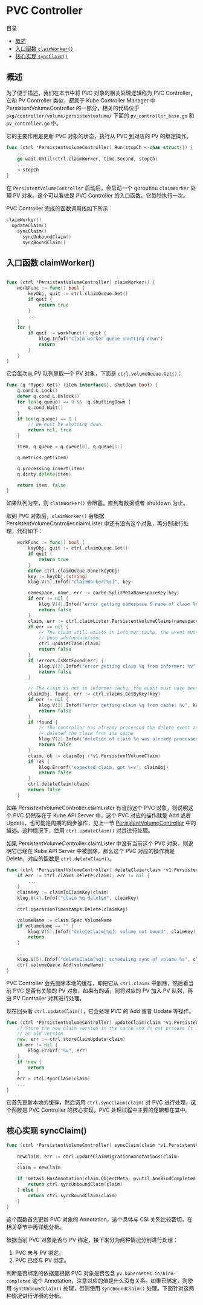 # PVC Controller #

目录

- [概述](#概述)
- [入口函数 `claimWorker()`](#入口函数-claimWorker())
- [核心实现 `syncClaim()`](#核心实现-syncClaim())

## 概述 ##

为了便于描述，我们在本节中将 PVC 对象的相关处理逻辑称为 PVC Controller，它和 PV Controller 类似，都属于 Kube Controller Manager 中 PersistentVolumeController 的一部分，相关的代码位于 `pkg/controller/volume/persistentvolume/` 下面的 `pv_controller_base.go` 和 `pv_controller.go` 中。

它的主要作用是更新 PVC 对象的状态，执行从 PVC 到对应的 PV 的绑定操作。

``` go
func (ctrl *PersistentVolumeController) Run(stopCh <-chan struct{}) {
    ...
	go wait.Until(ctrl.claimWorker, time.Second, stopCh)
    ...
	<-stopCh
}
```

在 `PersistentVolumeController` 启动后，会启动一个 goroutine `claimWorker` 处理 PV 对象。这个可以看做是 PVC Controller 的入口函数。它每秒执行一次。

PVC Controller 完成的函数调用栈如下所示：

``` go
claimWorker()
  updateClaim()
    syncClaim()
      syncUnboundClaim()
      syncBoundClaim()
```

## 入口函数 claimWorker() ##

``` go

func (ctrl *PersistentVolumeController) claimWorker() {
	workFunc := func() bool {
		keyObj, quit := ctrl.claimQueue.Get()
		if quit {
			return true
		}
        ...
	}
	for {
		if quit := workFunc(); quit {
			klog.Infof("claim worker queue shutting down")
			return
		}
	}
}
```

它会每次从 PV 队列里取一个 PV 对象，下面是 `ctrl.volumeQueue.Get()`：

``` go
func (q *Type) Get() (item interface{}, shutdown bool) {
	q.cond.L.Lock()
	defer q.cond.L.Unlock()
	for len(q.queue) == 0 && !q.shuttingDown {
		q.cond.Wait()
	}
	if len(q.queue) == 0 {
		// We must be shutting down.
		return nil, true
	}

	item, q.queue = q.queue[0], q.queue[1:]

	q.metrics.get(item)

	q.processing.insert(item)
	q.dirty.delete(item)

	return item, false
}
```

如果队列为空，则 `claimWorker()` 会阻塞，直到有数据或者 shutdown 为止。

取到 PVC 对象后，`claimWorker()` 会根据 PersistentVolumeController.claimLister 中还有没有这个对象，再分别进行处理，代码如下：

``` go
	workFunc := func() bool {
		keyObj, quit := ctrl.claimQueue.Get()
		if quit {
			return true
		}
		defer ctrl.claimQueue.Done(keyObj)
		key := keyObj.(string)
		klog.V(5).Infof("claimWorker[%s]", key)

		namespace, name, err := cache.SplitMetaNamespaceKey(key)
		if err != nil {
			klog.V(4).Infof("error getting namespace & name of claim %q to get claim from informer: %v", key, err)
			return false
		}
		claim, err := ctrl.claimLister.PersistentVolumeClaims(namespace).Get(name)
		if err == nil {
			// The claim still exists in informer cache, the event must have
			// been add/update/sync
			ctrl.updateClaim(claim)
			return false
		}
		if !errors.IsNotFound(err) {
			klog.V(2).Infof("error getting claim %q from informer: %v", key, err)
			return false
		}

		// The claim is not in informer cache, the event must have been "delete"
		claimObj, found, err := ctrl.claims.GetByKey(key)
		if err != nil {
			klog.V(2).Infof("error getting claim %q from cache: %v", key, err)
			return false
		}
		if !found {
			// The controller has already processed the delete event and
			// deleted the claim from its cache
			klog.V(2).Infof("deletion of claim %q was already processed", key)
			return false
		}
		claim, ok := claimObj.(*v1.PersistentVolumeClaim)
		if !ok {
			klog.Errorf("expected claim, got %+v", claimObj)
			return false
		}
		ctrl.deleteClaim(claim)
		return false
	}
```

如果 PersistentVolumeController.claimLister 有当前这个 PVC 对象，则说明这个 PVC 仍然存在于 Kube API Server 中，这个 PVC 对应的操作就是 Add 或者 Update，也可能是周期的同步操作，见上一节 [PersistentVolumeController](./overview.md) 中的描述。这种情况下，使用 `ctrl.updateClaim()` 对其进行处理。

如果 PersistentVolumeController.claimLister 中没有当前这个 PVC 对象，则说明它已经在 Kube API Server 中被删除，那么这个 PVC 对应的操作就是 Delete，对应的函数是 `ctrl.deleteClaim()`。

``` go
func (ctrl *PersistentVolumeController) deleteClaim(claim *v1.PersistentVolumeClaim) {
	if err := ctrl.claims.Delete(claim); err != nil {
        ...
	}
	claimKey := claimToClaimKey(claim)
	klog.V(4).Infof("claim %q deleted", claimKey)
    ...
	ctrl.operationTimestamps.Delete(claimKey)

	volumeName := claim.Spec.VolumeName
	if volumeName == "" {
		klog.V(5).Infof("deleteClaim[%q]: volume not bound", claimKey)
		return
	}

    ...
	klog.V(5).Infof("deleteClaim[%q]: scheduling sync of volume %s", claimKey, volumeName)
	ctrl.volumeQueue.Add(volumeName)
}
```

PVC Controller 会先删除本地的缓存，即把它从 `ctrl.claims` 中删除，然后看当前 PVC 是否有关联的 PV 对象，如果有的话，则将对应的 PV 加入 PV 队列，再由 PV Controller 对其进行处理。

现在回头看 `ctrl.updateClaim()`，它会处理 PVC 的 Add 或者 Update 等操作。

``` go
func (ctrl *PersistentVolumeController) updateClaim(claim *v1.PersistentVolumeClaim) {
	// Store the new claim version in the cache and do not process it if this is
	// an old version.
	new, err := ctrl.storeClaimUpdate(claim)
	if err != nil {
		klog.Errorf("%v", err)
	}
	if !new {
		return
	}
	err = ctrl.syncClaim(claim)
    ...
}
```

它首先更新本地的缓存，然后调用 `ctrl.syncClaim(claim)` 对 PVC 进行处理，这个函数是 PVC Controller 的核心实现，PVC 处理过程中主要的逻辑都在其中。

## 核心实现 syncClaim() ##

``` go
func (ctrl *PersistentVolumeController) syncClaim(claim *v1.PersistentVolumeClaim) error {
    ...
	newClaim, err := ctrl.updateClaimMigrationAnnotations(claim)
    ...
	claim = newClaim

	if !metav1.HasAnnotation(claim.ObjectMeta, pvutil.AnnBindCompleted) {
		return ctrl.syncUnboundClaim(claim)
	} else {
		return ctrl.syncBoundClaim(claim)
	}
}
```

这个函数首先更新 PVC 对象的 Annotation，这个具体与 CSI 关系比较密切，在相关章节中再详细分析。

根据当前 PVC 对象是否与 PV 绑定，接下来分为两种情况分别进行处理：

1. PVC 未与 PV 绑定。
2. PVC 已经与 PV 绑定。

判断是否绑定的依据是根据 PVC 对象是否包含 `pv.kubernetes.io/bind-completed` 这个 Annotation，注意对应的值是什么没有关系。如果已绑定，则使用 `syncUnboundClaim()` 处理，否则使用 `syncBoundClaim()` 处理。下面针对这两种情况进行详细的分析。
